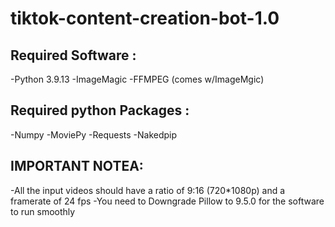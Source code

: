 # tiktok-content-creation-bot-1.0
## Required Software :
-Python 3.9.13
-ImageMagic
-FFMPEG (comes w/ImageMgic)

## Required python Packages :
-Numpy
-MoviePy
-Requests
-Nakedpip

## IMPORTANT NOTEA:
-All the input videos should have a ratio of 9:16 (720*1080p) and a framerate of 24 fps
-You need to Downgrade Pillow to 9.5.0 for the software to run smoothly
